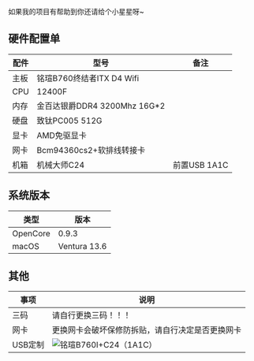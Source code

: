 如果我的项目有帮助到你还请给个小星星呀~

## 硬件配置单


|配件|型号|备注|
--- | ---|---
|主板|铭瑄B760终结者ITX D4 Wifi||
|CPU|12400F|
|内存|金百达银爵DDR4 3200Mhz 16G*2||
|硬盘|致钛PC005 512G|
|显卡|AMD免驱显卡||
|网卡|Bcm94360cs2+软排线转接卡||
|机箱|机械大师C24|前置USB 1A1C|

## 系统版本
|类型|版本|
--- | ---
|OpenCore|0.9.3| 
|macOS| Ventura 13.6|

## 其他
|事项|说明|
--- | ---
|三码|请自行更换三码！！！| 
|网卡|更换网卡会破坏保修防拆贴，请自行决定是否更换网卡| 
|USB定制|![铭瑄B760I+C24（1A1C）](https://github.com/ZhuyuNtzh/Hackintosh-EFI-MS-TERMINATOR-B760ITX-D4-WIFI/assets/115443114/c1ebb6e5-7117-4096-8523-b05c12efaa56)|
